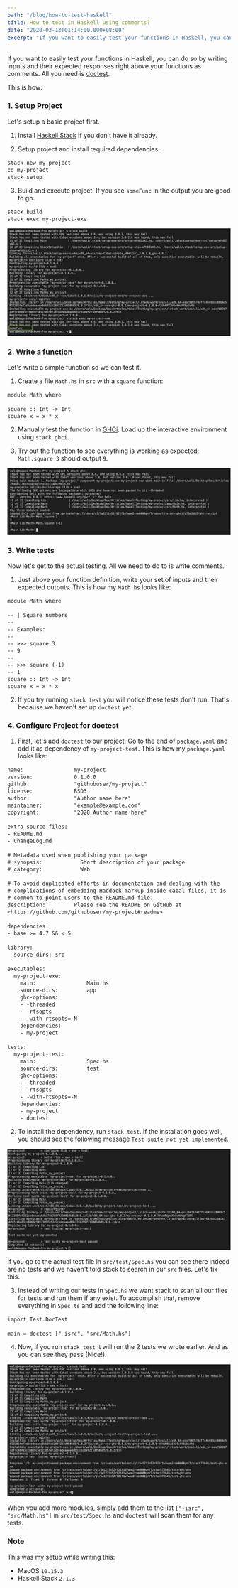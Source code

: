 ```yaml
---
path: "/blog/how-to-test-haskell"
title: How to test in Haskell using comments?
date: "2020-03-13T01:14:00.000+08:00"
excerpt: "If you want to easily test your functions in Haskell, you can do so by writing inputs and their expected responses right above your functions as comments. All you need is a package called doctest."
---
```


If you want to easily test your functions in Haskell, you can do so by writing inputs and their expected responses right above your functions as comments. All you need is [doctest](https://github.com/sol/doctest).

This is how:

### 1. Setup Project

Let's setup a basic project first.

1. Install [Haskell Stack](https://docs.haskellstack.org/en/stable/README/#how-to-install) if you don't have it already.

2. Setup project and install required dependencies.

```
stack new my-project
cd my-project
stack setup
```

3. Build and execute project. If you see `someFunc` in the output you are good to go.

```
stack build
stack exec my-project-exe
```

![Output after running `stack build` and `stack exec my-project-exe`](./stack_build_exec.png)

### 2. Write a function

Let's write a simple function so we can test it.

1. Create a file `Math.hs` in `src` with a `square` function:

```
module Math where

square :: Int -> Int
square x = x * x
```

2. Manually test the function in [GHCi](https://wiki.haskell.org/GHC/GHCi). Load up the interactive environment using `stack ghci`.

3. Try out the function to see everything is working as expected: `Math.square 3` should output `9`.

![Testing our square function](./stack_ghci.png)

### 3. Write tests

Now let's get to the actual testing. All we need to do to is write comments.

1. Just above your function definition, write your set of inputs and their expected outputs. This is how my `Math.hs` looks like:

```
module Math where

-- | Square numbers
--
-- Examples:
--
-- >>> square 3
-- 9
--
-- >>> square (-1)
-- 1
square :: Int -> Int
square x = x * x
```

2. If you try running `stack test` you will notice these tests don't run. That's because we haven't set up `doctest` yet.

### 4. Configure Project for doctest

1. First, let's add `doctest` to our project. Go to the end of `package.yaml` and add it as dependency of `my-project-test`. This is how my `package.yaml` looks like:

```
name:                my-project
version:             0.1.0.0
github:              "githubuser/my-project"
license:             BSD3
author:              "Author name here"
maintainer:          "example@example.com"
copyright:           "2020 Author name here"

extra-source-files:
- README.md
- ChangeLog.md

# Metadata used when publishing your package
# synopsis:            Short description of your package
# category:            Web

# To avoid duplicated efforts in documentation and dealing with the
# complications of embedding Haddock markup inside cabal files, it is
# common to point users to the README.md file.
description:         Please see the README on GitHub at <https://github.com/githubuser/my-project#readme>

dependencies:
- base >= 4.7 && < 5

library:
  source-dirs: src

executables:
  my-project-exe:
    main:                Main.hs
    source-dirs:         app
    ghc-options:
    - -threaded
    - -rtsopts
    - -with-rtsopts=-N
    dependencies:
    - my-project

tests:
  my-project-test:
    main:                Spec.hs
    source-dirs:         test
    ghc-options:
    - -threaded
    - -rtsopts
    - -with-rtsopts=-N
    dependencies:
    - my-project
    - doctest
```

2. To install the dependency, run `stack test`. If the installation goes well, you should see the following message `Test suite not yet implemented`.

![Test suite not implemented](./stack_test_1.png)

If you go to the actual test file in `src/test/Spec.hs` you can see there indeed are no tests and we haven't told stack to search in our `src` files. Let's fix this.

3. Instead of writing our tests in `Spec.hs` we want stack to scan all our files for tests and run them if any exist. To accomplish that, remove everything in `Spec.ts` and add the following line:

```
import Test.DocTest

main = doctest ["-isrc", "src/Math.hs"]
```

4. Now, if you run `stack test` it will run the 2 tests we wrote earlier. And as you can see they pass (Nice!).

![Tests pass successfully](./stack_test_2.png)

When you add more modules, simply add them to the list `["-isrc", "src/Math.hs"]` in `src/test/Spec.hs` and `doctest` will scan them for any tests.

### Note

This was my setup while writing this:

- MacOS `10.15.3`
- Haskell Stack `2.1.3`
